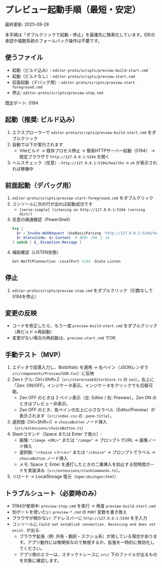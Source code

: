 # プレビュー起動手順（最短・安定）

最終更新: 2025-08-28

本手順は「ダブルクリックで起動・停止」を最優先に簡素化しています。IDEの承認や複数系統のフォールバック操作は不要です。

## 使うファイル
- 起動（ビルド込み）: `editor-proto/scripts/preview-build-start.cmd`
- 起動（ビルドなし）: `editor-proto/scripts/preview-start.cmd`
- 前面起動（デバッグ用）: `editor-proto/scripts/preview-start-foreground.cmd`
- 停止: `editor-proto/scripts/preview-stop.cmd`

既定ポート: 5194

## 起動（推奨: ビルド込み）
1. エクスプローラーで `editor-proto/scripts/preview-build-start.cmd` をダブルクリック
2. 自動で以下が実行されます
   - Viteビルド → 既存プロセス停止 → 簡易HTTPサーバー起動（5194） → 既定ブラウザで `http://127.0.0.1:5194` を開く
3. ヘルスチェック（任意）: `http://127.0.0.1:5194/healthz` → `ok` が表示されれば稼働中

## 前面起動（デバッグ用）
1. `editor-proto/scripts/preview-start-foreground.cmd` をダブルクリック
2. コンソールに次の行が出れば起動成功です
   - `[serve-simple] listening on http://127.0.0.1:5194 (serving dist/)`
3. 任意の疎通確認（PowerShell）
   ```powershell
   try {
     $r = Invoke-WebRequest -UseBasicParsing 'http://127.0.0.1:5194/healthz'
     $r.StatusCode; $r.Content  # 期待: 200 と ok
   } catch { $_.Exception.Message }
   ```
4. 補助確認（LISTEN状態）
   ```powershell
   Get-NetTCPConnection -LocalPort 5194 -State Listen
   ```

## 停止
1. `editor-proto/scripts/preview-stop.cmd` をダブルクリック（引数なしで5194を停止）

## 変更の反映
- コードを修正したら、もう一度 `preview-build-start.cmd` をダブルクリック（再ビルド→再起動）
- 変更がない場合の再起動は、`preview-start.cmd` でOK

## 手動テスト（MVP）
1. エディタで段落入力し、Bold/Italic を適用 → 右ペイン（JSONレンダラ `src/components/PreviewJSON.tsx`）に反映
2. Zenトグル: Ctrl+Shift+Z（`src/store/useEditorStore.ts` の `zen`）。右上に「Zen: ON/OFF」インジケータ表示。インジケータをクリックでも切替可能。
   - Zen OFF のときは 2 ペイン表示（左: Editor / 右: Preview）。Zen ON のときはプレビュー非表示。
   - Zen OFF のとき、各ペインの左上に小さなラベル（Editor/Preview）が表示されます（`src/index.css` の `.pane-title`）。
3. 選択肢: Ctrl+Shift+C → `choiceButton` ノード挿入（`src/extensions/choiceButton.ts`）
4. Slashコマンド（Space または Enter で発火）:
    - 画像: `"/image <URL>"` または `"/image"` → プロンプトでURL → 画像ノード挿入
    - 選択肢: `"/choice <ラベル>"` または `"/choice"` → プロンプトでラベル → `choiceButton` ノード挿入
   - メモ: Space と Enter を連打したときの二重挿入を抑止する短時間ガードを実装済み（`src/extensions/slashCommands.ts`）。
5. リロード → LocalStorage 復元（`ngen:doc`/`ngen:html`）

## トラブルシュート（必要時のみ）
- 5194が使用中: `preview-stop.cmd` を実行 → 再度 `preview-build-start.cmd`
- 別ポートを使いたい: `preview-*.cmd` の `PORT` 変数を書き換え
- ブラウザが開かない: アドレスバーに `http://127.0.0.1:5194` を手入力
 - コンソールに `Could not establish connection. Receiving end does not exist.` が出る:
   - ブラウザ拡張（例: 共有・翻訳・スクショ系）が発している場合があります。アプリ動作には無関係なので無視するか、拡張を一時的に無効化してください。
   - アプリ側のエラーは、スタックトレースに `src/` 下のファイルが出るものを対象に確認します。
